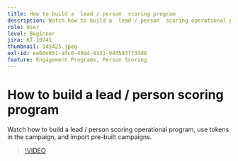 ```yaml
---
title: How to build a  lead / person  scoring program
description: Watch how to build a  lead / person  scoring operational program, use tokens in the campaign, and import pre-built campaigns.
role: User
level: Beginner
jira: KT-10741
thumbnail: 345425.jpeg
exl-id: ee60e851-afc0-4094-8131-9d3593f73dd8
feature: Engagement Programs, Person Scoring
---
```

# How to build a  lead / person  scoring program

Watch how to build a  lead / person  scoring operational program, use tokens in the campaign, and import pre-built campaigns.

>[!VIDEO](https://video.tv.adobe.com/v/345425/?quality=12&learn=on)
